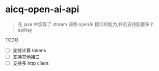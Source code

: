 # aicq-open-ai-api

> 在 java 中实现了 stream 调用 openAI 接口的能力,并且支持配置多个 apiKey

TODO

- [ ] 支持计算 tokens
- [ ] 支持其他接口
- [ ] 支持多 http client
